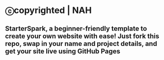 # ⓒcopyrighted | NAH

## StarterSpark, a beginner-friendly template to create your own website with ease! Just fork this repo, swap in your name and project details, and get your site live using GitHub Pages
